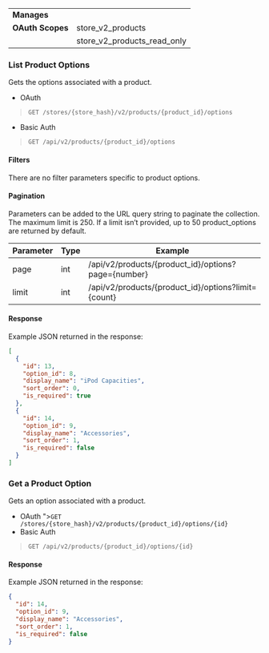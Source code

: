 |||
|---|---|
| **Manages** |
| **OAuth Scopes** | store_v2_products
||store_v2_products_read_only

### <span class="jumptarget"> List Product Options </span>

Gets the options associated with a product.

*   OAuth
>`GET /stores/{store_hash}/v2/products/{product_id}/options`
*   Basic Auth
>`GET /api/v2/products/{product_id}/options`

#### <span class="jumptarget"> Filters </span>

There are no filter parameters specific to product options. 

#### <span class="jumptarget"> Pagination </span>

Parameters can be added to the URL query string to paginate the collection. The maximum limit is 250. If a limit isn’t provided, up to 50 product_options are returned by default.

| Parameter | Type | Example |
| --- | --- | --- |
| page | int | /api/v2/products/{product_id}/options?page={number} |
| limit | int | /api/v2/products/{product_id}/options?limit={count} |

#### <span class="jumptarget"> Response </span>

Example JSON returned in the response:

```json
[
  {
    "id": 13,
    "option_id": 8,
    "display_name": "iPod Capacities",
    "sort_order": 0,
    "is_required": true
  },
  {
    "id": 14,
    "option_id": 9,
    "display_name": "Accessories",
    "sort_order": 1,
    "is_required": false
  }
]
```

### <span class="jumptarget"> Get a Product Option </span>

Gets an option associated with a product.

*   OAuth
">`GET /stores/{store_hash}/v2/products/{product_id}/options/{id}`
*   Basic Auth
>`GET /api/v2/products/{product_id}/options/{id}`

#### <span class="jumptarget"> Response </span>

Example JSON returned in the response:

```json
{
  "id": 14,
  "option_id": 9,
  "display_name": "Accessories",
  "sort_order": 1,
  "is_required": false
}
```
